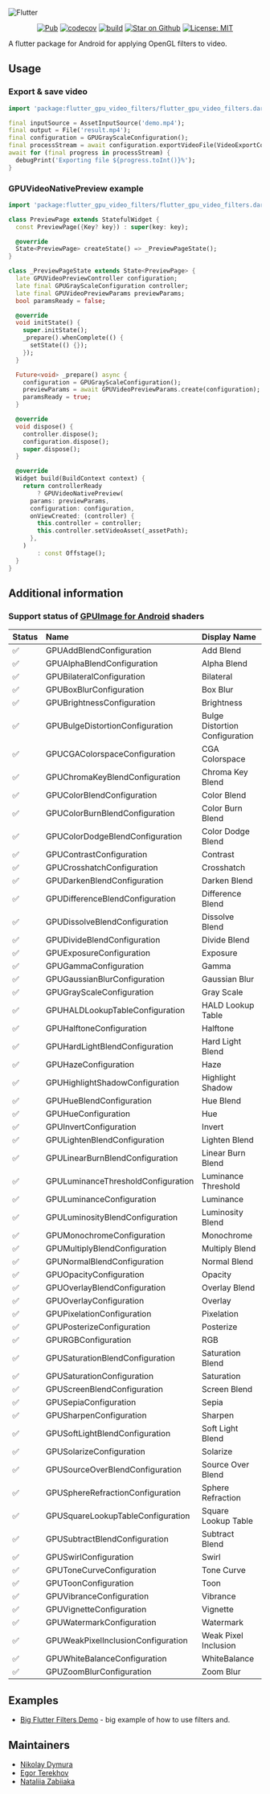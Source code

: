 
![Flutter](https://img.shields.io/badge/Flutter-%2302569B.svg?style=for-the-badge&logo=Flutter&logoColor=white)

<p align="center">
<a href="https://pub.dev/packages/flutter_gpu_video_filters"><img src="https://img.shields.io/pub/v/flutter_gpu_video_filters.svg" alt="Pub"></a>
<a href="https://codecov.io/gh/nikolaydymura/flutter_gpu_video_filters"><img src="https://codecov.io/gh/nikolaydymura/flutter_gpu_video_filters/main/master/graph/badge.svg?token=U9FUTYJ6SV" alt="codecov"></a>
<a href="https://github.com/nikolaydymura/flutter_gpu_video_filters/actions"><img src="https://github.com/nikolaydymura/flutter_gpu_video_filters/actions/workflows/flutter_gpu_video_filters.yaml/badge.svg" alt="build"></a>
<a href="https://github.com/nikolaydymura/flutter_gpu_video_filters"><img src="https://img.shields.io/github/stars/nikolaydymura/flutter_gpu_video_filters.svg?style=flat&logo=github&colorB=deeppink&label=stars" alt="Star on Github"></a>
<a href="https://opensource.org/licenses/MIT"><img src="https://img.shields.io/badge/license-MIT-purple.svg" alt="License: MIT"></a>
</p>

A flutter package for Android for applying OpenGL filters to video.

## Usage

### Export & save video

```dart
import 'package:flutter_gpu_video_filters/flutter_gpu_video_filters.dart';

final inputSource = AssetInputSource('demo.mp4');
final output = File('result.mp4');
final configuration = GPUGrayScaleConfiguration();
final processStream = await configuration.exportVideoFile(VideoExportConfig(AssetInputSource(asset), output));
await for (final progress in processStream) {
  debugPrint('Exporting file ${progress.toInt()}%');
}
```

### GPUVideoNativePreview example
```dart
import 'package:flutter_gpu_video_filters/flutter_gpu_video_filters.dart';

class PreviewPage extends StatefulWidget {
  const PreviewPage({Key? key}) : super(key: key);

  @override
  State<PreviewPage> createState() => _PreviewPageState();
}

class _PreviewPageState extends State<PreviewPage> {
  late GPUVideoPreviewController configuration;
  late final GPUGrayScaleConfiguration controller;
  late final GPUVideoPreviewParams previewParams;
  bool paramsReady = false;

  @override
  void initState() {
    super.initState();
    _prepare().whenComplete(() {
      setState(() {});
    });
  }

  Future<void> _prepare() async {
    configuration = GPUGrayScaleConfiguration();
    previewParams = await GPUVideoPreviewParams.create(configuration);
    paramsReady = true;
  }

  @override
  void dispose() {
    controller.dispose();
    configuration.dispose();
    super.dispose();
  }

  @override
  Widget build(BuildContext context) {
    return controllerReady
        ? GPUVideoNativePreview(
      params: previewParams,
      configuration: configuration,
      onViewCreated: (controller) {
        this.controller = controller;
        this.controller.setVideoAsset(_assetPath);
      },
    )
        : const Offstage();
  }
}
```

## Additional information

### Support status of [GPUImage for Android](https://github.com/cats-oss/android-gpuimage) shaders

| Status             | Name                               | Display Name                   |
|:-------------------|:-----------------------------------|:-------------------------------|
| :white_check_mark: | GPUAddBlendConfiguration           | Add Blend                      |
| :white_check_mark: | GPUAlphaBlendConfiguration         | Alpha Blend                    |
| :white_check_mark: | GPUBilateralConfiguration          | Bilateral                      |
| :white_check_mark: | GPUBoxBlurConfiguration            | Box Blur                       |
| :white_check_mark: | GPUBrightnessConfiguration         | Brightness                     |
| :white_check_mark: | GPUBulgeDistortionConfiguration    | Bulge Distortion Configuration |
| :white_check_mark: | GPUCGAColorspaceConfiguration      | CGA Colorspace                 |
| :white_check_mark: | GPUChromaKeyBlendConfiguration     | Chroma Key Blend               |
| :white_check_mark: | GPUColorBlendConfiguration         | Color Blend                    |
| :white_check_mark: | GPUColorBurnBlendConfiguration     | Color Burn Blend               |
| :white_check_mark: | GPUColorDodgeBlendConfiguration    | Color Dodge Blend              |
| :white_check_mark: | GPUContrastConfiguration           | Contrast                       |
| :white_check_mark: | GPUCrosshatchConfiguration         | Crosshatch                     |
| :white_check_mark: | GPUDarkenBlendConfiguration        | Darken Blend                   |
| :white_check_mark: | GPUDifferenceBlendConfiguration    | Difference Blend               |
| :white_check_mark: | GPUDissolveBlendConfiguration      | Dissolve Blend                 |
| :white_check_mark: | GPUDivideBlendConfiguration        | Divide Blend                   |
| :white_check_mark: | GPUExposureConfiguration           | Exposure                       |
| :white_check_mark: | GPUGammaConfiguration              | Gamma                          |
| :white_check_mark: | GPUGaussianBlurConfiguration       | Gaussian Blur                  |
| :white_check_mark: | GPUGrayScaleConfiguration          | Gray Scale                     |
| :white_check_mark: | GPUHALDLookupTableConfiguration    | HALD Lookup Table              |
| :white_check_mark: | GPUHalftoneConfiguration           | Halftone                       |
| :white_check_mark: | GPUHardLightBlendConfiguration     | Hard Light Blend               |
| :white_check_mark: | GPUHazeConfiguration               | Haze                           |
| :white_check_mark: | GPUHighlightShadowConfiguration    | Highlight Shadow               |
| :white_check_mark: | GPUHueBlendConfiguration           | Hue Blend                      |
| :white_check_mark: | GPUHueConfiguration                | Hue                            |
| :white_check_mark: | GPUInvertConfiguration             | Invert                         |
| :white_check_mark: | GPULightenBlendConfiguration       | Lighten Blend                  |
| :white_check_mark: | GPULinearBurnBlendConfiguration    | Linear Burn Blend              |
| :white_check_mark: | GPULuminanceThresholdConfiguration | Luminance Threshold            |
| :white_check_mark: | GPULuminanceConfiguration          | Luminance                      |
| :white_check_mark: | GPULuminosityBlendConfiguration    | Luminosity Blend               |
| :white_check_mark: | GPUMonochromeConfiguration         | Monochrome                     |
| :white_check_mark: | GPUMultiplyBlendConfiguration      | Multiply Blend                 |
| :white_check_mark: | GPUNormalBlendConfiguration        | Normal Blend                   |
| :white_check_mark: | GPUOpacityConfiguration            | Opacity                        |
| :white_check_mark: | GPUOverlayBlendConfiguration       | Overlay Blend                  |
| :white_check_mark: | GPUOverlayConfiguration            | Overlay                        |
| :white_check_mark: | GPUPixelationConfiguration         | Pixelation                     |
| :white_check_mark: | GPUPosterizeConfiguration          | Posterize                      |
| :white_check_mark: | GPURGBConfiguration                | RGB                            |
| :white_check_mark: | GPUSaturationBlendConfiguration    | Saturation Blend               |
| :white_check_mark: | GPUSaturationConfiguration         | Saturation                     |
| :white_check_mark: | GPUScreenBlendConfiguration        | Screen Blend                   |
| :white_check_mark: | GPUSepiaConfiguration              | Sepia                          |
| :white_check_mark: | GPUSharpenConfiguration            | Sharpen                        |
| :white_check_mark: | GPUSoftLightBlendConfiguration     | Soft Light Blend               |
| :white_check_mark: | GPUSolarizeConfiguration           | Solarize                       |
| :white_check_mark: | GPUSourceOverBlendConfiguration    | Source Over Blend              |
| :white_check_mark: | GPUSphereRefractionConfiguration   | Sphere Refraction              |
| :white_check_mark: | GPUSquareLookupTableConfiguration  | Square Lookup Table            |
| :white_check_mark: | GPUSubtractBlendConfiguration      | Subtract Blend                 |
| :white_check_mark: | GPUSwirlConfiguration              | Swirl                          |
| :white_check_mark: | GPUToneCurveConfiguration          | Tone Curve                     |
| :white_check_mark: | GPUToonConfiguration               | Toon                           |
| :white_check_mark: | GPUVibranceConfiguration           | Vibrance                       |
| :white_check_mark: | GPUVignetteConfiguration           | Vignette                       |
| :white_check_mark: | GPUWatermarkConfiguration          | Watermark                      |
| :white_check_mark: | GPUWeakPixelInclusionConfiguration | Weak Pixel Inclusion           |
| :white_check_mark: | GPUWhiteBalanceConfiguration       | WhiteBalance                   |
| :white_check_mark: | GPUZoomBlurConfiguration           | Zoom Blur                      |

## Examples

- [Big Flutter Filters Demo](https://github.com/nikolaydymura/image_filters_example) - big example of how to use filters and.

## Maintainers

- [Nikolay Dymura](https://github.com/nikolaydymura)
- [Egor Terekhov](https://github.com/EgorEko)
- [Nataliia Zabiiaka](https://github.com/nataliiazabiiaka)

